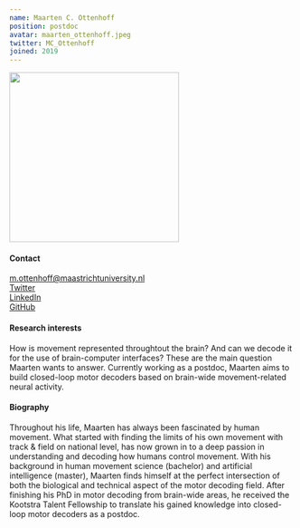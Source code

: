 ```yaml
---
name: Maarten C. Ottenhoff
position: postdoc
avatar: maarten_ottenhoff.jpeg
twitter: MC_Ottenhoff
joined: 2019
---
```


<img width="300" src="{{site.baseurl}}/images/people/{{page.avatar}}" data-action="zoom">

#### Contact
<i class="fa fa-envelope-o"></i> m.ottenhoff@maastrichtuniversity.nl <br>
<a href="https://twitter.com/MC_Ottenhoff"> <i class="fa fa-twitter"></i> Twitter </a><br>
<a href="https://www.linkedin.com/in/maarten-ottenhoff-435b89b7/"> <i class="fa fa-linkedin"></i> LinkedIn </a><br>
<a href="https://github.com/mottenhoff"> <i class="fa fa-github"></i> GitHub </a><br>

#### Research interests
How is movement represented throughtout the brain? And can we decode it for the use of brain-computer interfaces? These are the main question Maarten wants to answer. Currently working as a postdoc, Maarten aims to build closed-loop motor decoders based on brain-wide movement-related neural activity.

#### Biography
Throughout his life, Maarten has always been fascinated by human movement. What started with finding the limits of his own movement with track & field on national level, has now grown in to a deep passion in understanding and decoding how humans control movement. With his background in human movement science (bachelor) and artificial intelligence (master), Maarten finds himself at the perfect intersection of both the biological and technical aspect of the motor decoding field. After finishing his PhD in motor decoding from brain-wide areas, he received the Kootstra Talent Fellowship to translate his gained knowledge into closed-loop motor decoders as a postdoc.